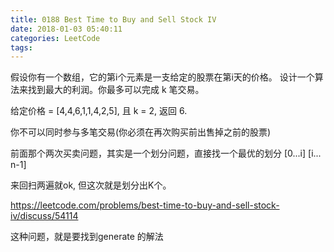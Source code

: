 ```yaml
---
title: 0188 Best Time to Buy and Sell Stock IV
date: 2018-01-03 05:40:11
categories: LeetCode
tags:
---
```



假设你有一个数组，它的第i个元素是一支给定的股票在第i天的价格。
设计一个算法来找到最大的利润。你最多可以完成 k 笔交易。

给定价格 = [4,4,6,1,1,4,2,5], 且 k = 2, 返回 6.

你不可以同时参与多笔交易(你必须在再次购买前出售掉之前的股票)

前面那个两次买卖问题，其实是一个划分问题，直接找一个最优的划分 [0...i] [i... n-1]

来回扫两遍就ok, 但这次就是划分出K个。

https://leetcode.com/problems/best-time-to-buy-and-sell-stock-iv/discuss/54114

这种问题，就是要找到generate 的解法

